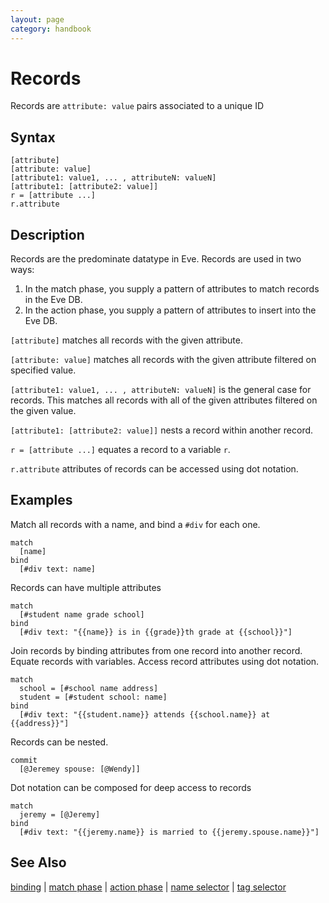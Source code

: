 ```yaml
---
layout: page
category: handbook
---
```


# Records

Records are `attribute: value` pairs associated to a unique ID

## Syntax

```
[attribute]
[attribute: value]
[attribute1: value1, ... , attributeN: valueN]
[attribute1: [attribute2: value]]
r = [attribute ...]
r.attribute
```

## Description

Records are the predominate datatype in Eve. Records are used in two ways:

1. In the match phase, you supply a pattern of attributes to match records in the Eve DB.
2. In the action phase, you supply a pattern of attributes to insert into the Eve DB.

`[attribute]` matches all records with the given attribute.

`[attribute: value]` matches all records with the given attribute filtered on specified value.

`[attribute1: value1, ... , attributeN: valueN]` is the general case for records. This matches all records with all of the given attributes filtered on the given value.

`[attribute1: [attribute2: value]]` nests a record within another record.

`r = [attribute ...]` equates a record to a variable `r`.

`r.attribute` attributes of records can be accessed using dot notation.

## Examples

Match all records with a name, and bind a `#div` for each one.

```
match
  [name]
bind
  [#div text: name]
```

Records can have multiple attributes

```
match
  [#student name grade school]
bind
  [#div text: "{{name}} is in {{grade}}th grade at {{school}}"]
```

Join records by binding attributes from one record into another record. Equate records with variables. Access record attributes using dot notation. 

```
match
  school = [#school name address]
  student = [#student school: name]
bind
  [#div text: "{{student.name}} attends {{school.name}} at {{address}}"]
```

Records can be nested.

```
commit
  [@Jeremey spouse: [@Wendy]]
```

Dot notation can be composed for deep access to records

```
match
  jeremy = [@Jeremy]
bind
  [#div text: "{{jeremy.name}} is married to {{jeremy.spouse.name}}"]
```

## See Also

[binding](binding.md) | [match phase](match-phase.md) | [action phase](action-phase.md) | [name selector](names.md) | [tag selector](tags.md)